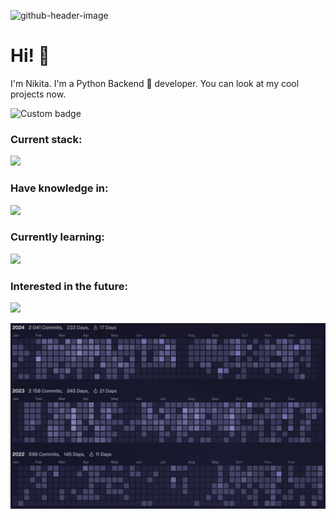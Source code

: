 ![github-header-image](https://github.com/user-attachments/assets/d70bdd21-d10b-4d79-808a-fa92d4966e7a)

# Hi! 🤗

I'm Nikita. I'm a Python Backend 🐍 developer. You can look at my cool projects now.
<!---
![Anurag's GitHub stats](https://github-readme-stats.vercel.app/api?username=crawlic-stud&theme=dark&show_icons=true&&hide=issues,prs&card_width=110&show_icons=true&custom_title=My%20wonderful%20stats!&hide_border=true)

[![Top Langs](https://github-readme-stats.vercel.app/api/top-langs/?username=crawlic-stud&hide=javascript,css,html&theme=dark&custom_title=My%20life%20choices%20...&card_width=355&hide_border=true)](https://github.com/anuraghazra/github-readme-stats)
-->

<img href="https://codetime.dev" alt="Custom badge" src="https://img.shields.io/endpoint?style=flat&url=https%3A%2F%2Fapi.codetime.dev%2Fshield%3Fid%3D23821%26project%3D%26in%3D0">
<!--
<img align="right" src="https://media.giphy.com/media/v1.Y2lkPTc5MGI3NjExeWxqenRpbHI1dGEyNWZ6NTNnMzh3cjhkZjBoMXlkdWd3YzZqeGkxdCZlcD12MV9pbnRlcm5hbF9naWZfYnlfaWQmY3Q9Zw/26u6dSXlubrUDjWx2/giphy.gif" alt="gif" width="480" style="border-radius: 5px">
-->

### Current stack:
<img align="up" src="https://skillicons.dev/icons?i=python,fastapi,postgres,mongodb,redis,kafka,s3"/><br>

### Have knowledge in:

<img align="up" src="https://skillicons.dev/icons?i=javascript,html,css,flask,django,cpp,cs,bash,nginx,docker,linux"/><br>

### Currently learning:

<img align="up" src="https://skillicons.dev/icons?i=rust,go"/><br>

### Interested in the future:

<img align="up" src="https://skillicons.dev/icons?i=react,htmx,vim"/><br>

![stats](./activity2022-2024.png)
